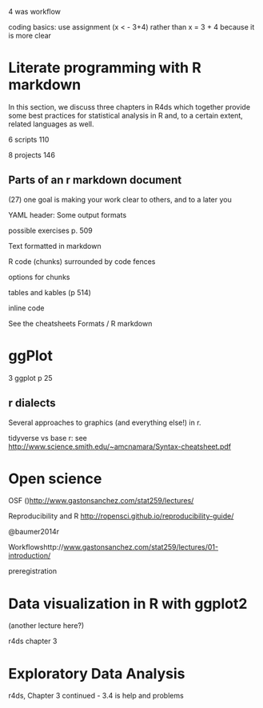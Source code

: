 4 was workflow 

coding basics: use assignment (x < - 3+4) rather than x = 3 + 4 because it is more clear

# Literate programming with R markdown

In this section, we discuss three chapters in R4ds which together provide some best practices for statistical analysis in R and, to a certain extent, related languages as well. 

6 scripts 110

8 projects 146

## Parts of an r markdown document 

(27) one goal is making your work clear to others, and to a later you

YAML header: Some output formats

possible exercises p. 509

Text formatted in markdown

R code (chunks) surrounded by code fences

options for chunks

tables and kables (p 514)

inline code

See the cheatsheets Formats / R markdown 

# ggPlot

3 ggplot p 25

## r dialects

Several approaches to graphics (and everything else!) in r.

tidyverse vs base r: see http://www.science.smith.edu/~amcnamara/Syntax-cheatsheet.pdf 

# 

# Open science

OSF ()http://www.gastonsanchez.com/stat259/lectures/

Reproducibility and R http://ropensci.github.io/reproducibility-guide/

@baumer2014r

Workflowshttp://www.gastonsanchez.com/stat259/lectures/01-introduction/

preregistration



# Data visualization in R with ggplot2

(another lecture here?)

r4ds chapter 3

# Exploratory Data Analysis

r4ds, Chapter 3 continued - 3.4 is help and problems